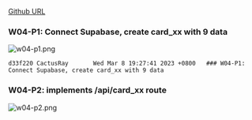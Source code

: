 [Github URL](https://github.com/CactusRay/1112_wp2_demo_75)

### W04-P1: Connect Supabase, create card_xx with 9 data
 
![w04-p1.png](https://eumovzkxoivpebjwcgny.supabase.co/storage/v1/object/public/demo-75/md_img/w04-p1.png)

```
d33f220 CactusRay       Wed Mar 8 19:27:41 2023 +0800   ### W04-P1: Connect Supabase, create card_xx with 9 data
```

### W04-P2: implements /api/card_xx route
 
![w04-p2.png](https://eumovzkxoivpebjwcgny.supabase.co/storage/v1/object/public/demo-75/md_img/w04-p2.png)

```

```